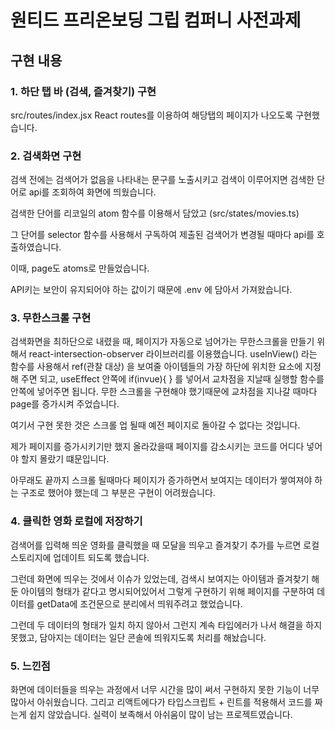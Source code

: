 # 원티드 프리온보딩 그립 컴퍼니 사전과제

## 구현 내용
  ### 1. 하단 탭 바 (검색, 즐겨찾기) 구현
  src/routes/index.jsx
  React routes를 이용하여 해당탭의 페이지가 나오도록 구현했습니다.

  ### 2. 검색화면 구현
  검색 전에는 검색어가 없음을 나타내는 문구를 노출시키고
  검색이 이루어지면 검색한 단어로 api를 조회하여 화면에 띄웠습니다.

  검색한 단어를 리코일의 atom 함수를 이용해서 담았고
  (src/states/movies.ts)

  그 단어를 selector 함수를 사용해서 구독하여 제출된 검색어가 변경될 때마다 api를 호출하였습니다.

  이때, page도 atoms로 만들었습니다.

  API키는 보안이 유지되어야 하는 값이기 때문에 .env 에 담아서 가져왔습니다.


  ### 3. 무한스크롤 구현
  검색화면을 최하단으로 내렸을 때, 페이지가 자동으로 넘어가는 무한스크롤을 만들기 위해서 react-intersection-observer 라이브러리를 이용했습니다.
  useInView() 라는 함수를 사용해서 ref(관찰 대상) 을 보여줄 아이템들의 가장 하단에 위치한 요소에 지정해 주면 되고,
  useEffect 안쪽에 if(invue){ } 를 넣어서 교차점을 지날때 실행할 함수를 안쪽에 넣어주면 됩니다. 무한 스크롤을 구현해야 했기때문에 교차점을 지나갈 때마다 page를 증가시켜 주었습니다. 
  
  여기서 구현 못한 것은 스크롤 업 될때 예전 페이지로 돌아갈 수 없다는 것입니다.

  제가 페이지를 증가시키기만 했지 올라갔을때 페이지를 감소시키는 코드를 어디다 넣어야 할지 몰랐기 떄문입니다.

  아무래도 끝까지 스크롤 될때마다 페이지가 증가하면서 보여지는 데이터가 쌓여져야 하는 구조로 했어야 했는데 그 부분은 구현이 어려웠습니다.

  ### 4. 클릭한 영화 로컬에 저장하기
  검색어를 입력해 띄운 영화를 클릭했을 때 모달을 띄우고 즐겨찾기 추가를 누르면 로컬스토리지에 업데이트 되도록 했습니다.

  그런데 화면에 띄우는 것에서 이슈가 있었는데, 검색시 보여지는 아이템과 즐겨찾기 해둔 아이템의 형태가 같다고 명시되어있어서 그렇게 구현하기 위해 페이지를 구분하여 데이터를 getData에 조건문으로 분리에서 띄워주려고 했었습니다.

  그런데 두 데이터의 형태가 일치 하지 않아서 그런지 계속 타입에러가 나서 해결을 하지 못했고, 담아지는 데이터는 일단 콘솔에 띄워지도록 처리를 해놨습니다.

  ### 5. 느낀점
  화면에 데이터들을 띄우는 과정에서 너무 시간을 많이 써서
  구현하지 못한 기능이 너무 많아서 아쉬웠습니다.
  그리고 리액트에다가 타입스크립트 + 린트를 적용해서 코드를 짜는게 쉽지 않았습니다. 실력이 보족해서 아쉬움이 많이 남는 프로젝트였습니다.




  



  
